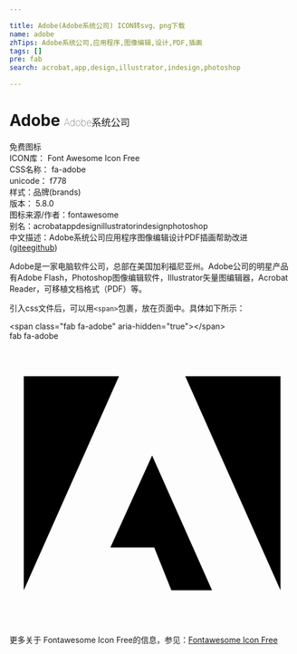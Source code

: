 ```yaml
---

title: Adobe(Adobe系统公司) ICON转svg、png下载
name: adobe
zhTips: Adobe系统公司,应用程序,图像编辑,设计,PDF,插画
tags: []
pre: fab
search: acrobat,app,design,illustrator,indesign,photoshop

---
```


# Adobe  <small style="font-size: 60%;font-weight: 100">Adobe系统公司</small>


<div class="detail-page">
<p>
<span><span class="badge-success badge">免费图标</span> </span>
<br/>
<span>
ICON库：
<span class="badge-secondary badge">Font Awesome Icon Free</span> 
</span>
<br/>
<span>
CSS名称：
<span class="badge-secondary badge">fa-adobe</span> 
</span>
<br/>
<span>
unicode：
<span class="badge-secondary badge">f778</span> 
<copy-btn content='f778' btn-title=""></copy-btn>
<copy-btn :content='String.fromCodePoint(parseInt("f778", 16))' btn-title="复制U"></copy-btn>
</span><br/><span>样式：<span class="badge-light badge">品牌(brands)</span></span>
<br/>
<span>
版本：
<span class="badge-secondary badge">5.8.0</span> 
</span>
<br/>
<span>图标来源/作者：<span class="badge-light badge">fontawesome</span></span> 
<br/>
<span>别名：<span class="badge-light badge">acrobat</span><span class="badge-light badge">app</span><span class="badge-light badge">design</span><span class="badge-light badge">illustrator</span><span class="badge-light badge">indesign</span><span class="badge-light badge">photoshop</span></span><br/><span class="zh-detail">中文描述：<span class="badge-primary badge">Adobe系统公司</span><span class="badge-primary badge">应用程序</span><span class="badge-primary badge">图像编辑</span><span class="badge-primary badge">设计</span><span class="badge-primary badge">PDF</span><span class="badge-primary badge">插画</span><span class="help-link"><span>帮助改进</span>(<a href="https://gitee.com/liuwave/icon-helper/edit/master/json/fontawesome/brands/adobe.json" target="_blank" rel="noopener noreferrer">gitee</a><a href="https://github.com/liuwave/icon-helper/edit/master/json/fontawesome/brands/adobe.json" target="_blank" rel="noopener noreferrer">github</a></span>)</span><br/>
</p>
</div><div class="description description alert alert-light">Adobe是一家电脑软件公司，总部在美国加利福尼亚州。Adobe公司的明星产品有Adobe Flash，Photoshop图像编辑软件，Illustrator矢量图编辑器，Acrobat Reader，可移植文档格式（PDF）等。</div>
<div class="alert alert-dark">
  <i class="fab fa-adobe fa-xs"></i>
  <i class="fab fa-adobe fa-sm"></i>
  <i class="fab fa-adobe fa-lg"></i>
  <i class="fab fa-adobe fa-2x"></i>
  <i class="fab fa-adobe fa-3x"></i>
  <i class="fab fa-adobe fa-5x"></i>
  <i class="fab fa-adobe fa-7x"></i>
</div>
<div>
  <p>引入css文件后，可以用<code>&lt;span&gt;</code>包裹，放在页面中。具体如下所示：    
  </p>
  <div class="alert alert-primary" style="font-size: 14px">
    &lt;span class="fab fa-adobe" aria-hidden="true"&gt;&lt;/span&gt;
    <copy-btn content='<span class="fab fa-adobe" aria-hidden="true"></span>'></copy-btn>
  </div>
  <div class="alert alert-secondary">
    <i class="fab fa-adobe"
    style="font-size: 24px"
    aria-hidden="true"></i> fab fa-adobe
    <copy-btn content="fab fa-adobe" btn-title="复制图标名称"></copy-btn>
  </div>
</div>
<div id="svg" class="svg-wrap">
<svg xmlns="http://www.w3.org/2000/svg" viewBox="0 0 512 512"><path d="M315.5 64h170.9v384L315.5 64zm-119 0H25.6v384L196.5 64zM256 206.1L363.5 448h-73l-30.7-76.8h-78.7L256 206.1z"/></svg>
</div>
<detail full-name='fa-adobe'></detail>
    
<div><p>更多关于  Fontawesome Icon Free的信息，参见：<a target="_blank" href="https://iconhelper.cn/fontawesome.html">Fontawesome Icon Free</a>
</p></div>
